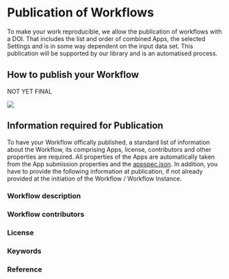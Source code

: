 # Publication of Workflows

To make your work reproducible, we allow the publication of workflows with a DOI. That includes the list and order of combined Apps, the selected Settings and is in some way dependent on the input data set. This publication will be supported by our library and is an automatised process.

## How to publish your Workflow
NOT YET FINAL

![](../files/Workflow_export.png)


## Information required for Publication
To have your Workflow offically published, a standard list of information about the Workflow, its comprising Apps, license, contributors and other properties are required. All properties of the Apps are automatically taken from the App submission properties and the [appspec.json](appspec.md). In addition, you have to provide the following information at publication, if not already provided at the initiation of the Workflow / Workflow Instance.

### Workflow description

### Workflow contributors

### License

### Keywords

### Reference

